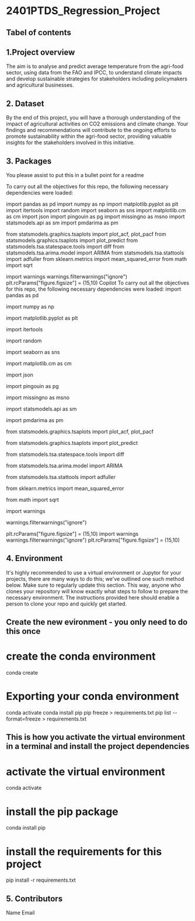 # 2401PTDS_Regression_Project

## Tabel of contents 

## 1.Project overview

The aim is to analyse and predict average temperature from the agri-food sector, using data from the FAO and IPCC, to understand climate impacts and develop sustainable strategies for stakeholders including policymakers and agricultural businesses.

## 2. Dataset 

By the end of this project, you will have a thorough understanding of the impact of agricultural activities on CO2 emissions and climate change. Your findings and recommendations will contribute to the ongoing efforts to promote sustainability within the agri-food sector, providing valuable insights for the stakeholders involved in this initiative.



## 3. Packages 

You
please assist to put this in a bullet point for a readme

To carry out all the objectives for this repo, the following necessary dependencies were loaded:

import pandas as pd import numpy as np import matplotlib.pyplot as plt import itertools import random import seaborn as sns import matplotlib.cm as cm import json import pingouin as pg import missingno as msno import statsmodels.api as sm import pmdarima as pm

from statsmodels.graphics.tsaplots import plot_acf, plot_pacf from statsmodels.graphics.tsaplots import plot_predict from statsmodels.tsa.statespace.tools import diff from statsmodels.tsa.arima.model import ARIMA from statsmodels.tsa.stattools import adfuller from sklearn.metrics import mean_squared_error from math import sqrt

import warnings warnings.filterwarnings("ignore") plt.rcParams["figure.figsize"] = (15,10)
Copilot
To carry out all the objectives for this repo, the following necessary dependencies were loaded:
import pandas as pd

import numpy as np

import matplotlib.pyplot as plt

import itertools

import random

import seaborn as sns

import matplotlib.cm as cm

import json

import pingouin as pg

import missingno as msno

import statsmodels.api as sm

import pmdarima as pm

from statsmodels.graphics.tsaplots import plot_acf, plot_pacf

from statsmodels.graphics.tsaplots import plot_predict

from statsmodels.tsa.statespace.tools import diff

from statsmodels.tsa.arima.model import ARIMA

from statsmodels.tsa.stattools import adfuller

from sklearn.metrics import mean_squared_error

from math import sqrt

import warnings

warnings.filterwarnings("ignore")

plt.rcParams["figure.figsize"] = (15,10)
import warnings
warnings.filterwarnings("ignore")
plt.rcParams["figure.figsize"] = (15,10)
## 4. Environment
It's highly recommended to use a virtual environment or Jupytor for your projects, there are many ways to do this; we've outlined one such method below. Make sure to regularly update this section. This way, anyone who clones your repository will know exactly what steps to follow to prepare the necessary environment. The instructions provided here should enable a person to clone your repo and quickly get started.

## Create the new evironment - you only need to do this once

# create the conda environment
conda create

# Exporting your conda environment
conda activate <env>
conda install pip
pip freeze > requirements.txt
pip list --format=freeze > requirements.txt

## This is how you activate the virtual environment in a terminal and install the project dependencies

# activate the virtual environment
conda activate <env>
# install the pip package
conda install pip
# install the requirements for this project
pip install -r requirements.txt



## 5. Contributors 

Name	Email
